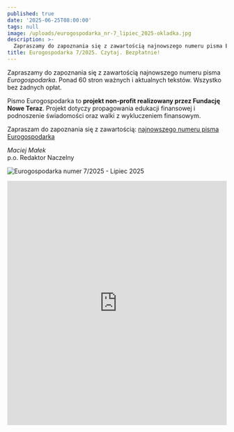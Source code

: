 ```yaml
---
published: true
date: '2025-06-25T08:00:00'
tags: null
image: /uploads/eurogospodarka_nr-7_lipiec_2025-okladka.jpg
description: >-
  Zapraszamy do zapoznania się z zawartością najnowszego numeru pisma Eurogospodarka. Ponad 60 stron ważnych i aktualnych tekstów. Do poczytania... bez opłat. 
title: Eurogospodarka 7/2025. Czytaj. Bezpłatnie!
---
```


Zapraszamy do zapoznania się z zawartością najnowszego numeru pisma *Eurogospodarka*. Ponad 60 stron ważnych i aktualnych tekstów. Wszystko bez żadnych opłat. 

Pismo Eurogospodarka to **projekt non-profit realizowany przez Fundację Nowe Teraz**. Projekt dotyczy propagowania edukacji finansowej i podnoszenie świadomości oraz walki z wykluczeniem finansowym.

Zapraszam do zapoznania się z zawartością: [najnowszego numeru pisma Eurogospodarka](https://eurogospodarka.eu/eurogospodarka-lipiec-2025/)

*Maciej Małek*   
p.o. Redaktor Naczelny

![Eurogospodarka numer 7/2025 - Lipiec 2025](/uploads/eurogospodarka_nr-7_lipiec_2025-spis-tresci.jpg)


<iframe width="100%" height="560" src="https://sibforms.com/serve/MUIFAOIL4vh4AXyGbWDuXJPkumCys5nNzhGdH6tgTiJNWzjvizQ43sBcgpkhMebccFv0VsqeqijOe5nR5KRxjKoZo9ZxV_1JzsORURS-TddLEmQtmR0VFXYBkqaAQvLgIrJ98oU1LVXUNoXJNaXkA2vH3TQzFsgCWpaaBVnmHYbTn1u5tYFma2yCI5WsjaqqSX40Im9SRBl2OZSA" frameborder="0" scrolling="auto" allowfullscreen style="display: block;margin-left: auto;margin-right: auto;max-width: 100%;"></iframe>